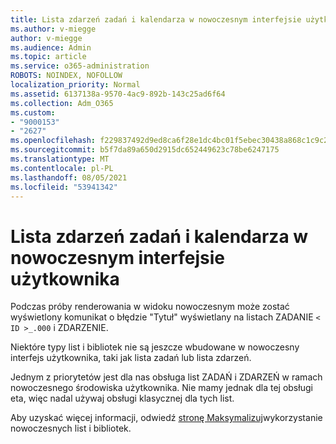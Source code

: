 ```yaml
---
title: Lista zdarzeń zadań i kalendarza w nowoczesnym interfejsie użytkownika
ms.author: v-miegge
author: v-miegge
ms.audience: Admin
ms.topic: article
ms.service: o365-administration
ROBOTS: NOINDEX, NOFOLLOW
localization_priority: Normal
ms.assetid: 6137138a-9570-4ac9-892b-143c25ad6f64
ms.collection: Adm_O365
ms.custom:
- "9000153"
- "2627"
ms.openlocfilehash: f229837492d9ed8ca6f28e1dc4bc01f5ebec30438a868c1c9c25640e4003ccc8
ms.sourcegitcommit: b5f7da89a650d2915dc652449623c78be6247175
ms.translationtype: MT
ms.contentlocale: pl-PL
ms.lasthandoff: 08/05/2021
ms.locfileid: "53941342"
---
```

# <a name="task-and-calendar-event-list-in-modern-ui"></a>Lista zdarzeń zadań i kalendarza w nowoczesnym interfejsie użytkownika

Podczas próby renderowania w widoku nowoczesnym może zostać wyświetlony komunikat o błędzie "Tytuł" wyświetlany na listach ZADANIE `< ID >_.000` i ZDARZENIE.

Niektóre typy list i bibliotek nie są jeszcze wbudowane w nowoczesny interfejs użytkownika, taki jak lista zadań lub lista zdarzeń.

Jednym z priorytetów jest dla nas obsługa list ZADAŃ i ZDARZEŃ w ramach nowoczesnego środowiska użytkownika. Nie mamy jednak dla tej obsługi eta, więc nadal używaj obsługi klasycznej dla tych list.

Aby uzyskać więcej informacji, odwiedź [stronę Maksymalizuj](https://docs.microsoft.com/sharepoint/dev/transform/modernize-userinterface-lists-and-libraries)wykorzystanie nowoczesnych list i bibliotek.
